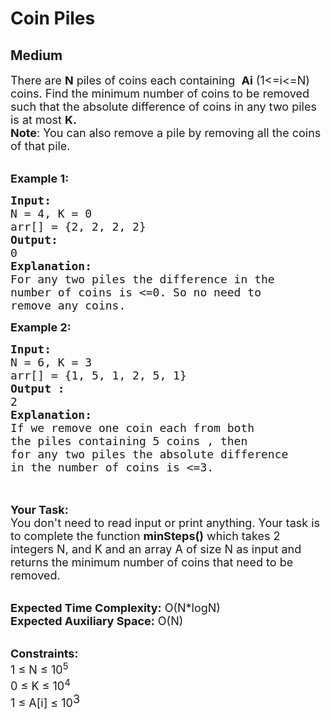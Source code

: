 # Coin Piles
##  Medium 
<div class="problem-statement">
                <p></p><p><span style="font-size:18px">There are <strong>N</strong> piles of coins each containing &nbsp;<strong>Ai</strong> (1&lt;=i&lt;=N) coins. Find the minimum number of coins to be removed such that the absolute difference of coins in any two piles is at most <strong>K.</strong><br>
<strong>Note</strong>:&nbsp;You can also remove a pile by removing all the coins of that pile.</span></p>

<p><br>
<span style="font-size:18px"><strong>Example 1:</strong></span></p>

<pre><span style="font-size:18px"><strong>Input:
</strong>N = 4, K = 0
arr[] = {2, 2, 2, 2}
<strong>Output:
</strong>0
<strong>Explanation:</strong>
</span><span style="font-size:18px">For any two piles the difference in the
number of coins is &lt;=0. So no need to
remove any coins.</span> 
</pre>

<div><span style="font-size:18px"><strong>Example 2:</strong></span></div>

<pre><span style="font-size:18px"><strong>Input:
</strong>N = 6, K = 3
arr[] = {1, 5, 1, 2, 5, 1} 
<strong>Output :</strong>
2</span>
<span style="font-size:18px"><strong>Explanation:</strong>
</span><span style="font-size:18px">If we remove one coin each from both
the piles containing 5 coins , then
for any two piles the absolute difference
in the number of coins is &lt;=3.</span> 

</pre>

<p><br>
<span style="font-size:18px"><strong>Your Task:&nbsp;&nbsp;</strong><br>
You don't need to read input or print anything. Your task is to complete the function <strong>minSteps()</strong>&nbsp;which takes 2 integers N, and K and an array A of size N as input and returns the minimum number of coins that need to be removed.</span></p>

<p><br>
<span style="font-size:18px"><strong>Expected Time Complexity:</strong> O(N*logN)<br>
<strong>Expected Auxiliary Space:</strong> O(N)</span></p>

<p><br>
<span style="font-size:18px"><strong>Constraints:</strong><br>
1 ≤ N ≤ 10<sup>5</sup><br>
0 ≤ K ≤ 10<sup>4</sup></span><br>
<span style="font-size:18px">1 ≤ A[i] ≤ 10</span><sup style="font-size:18px">3</sup></p>
 <p></p>
            </div>